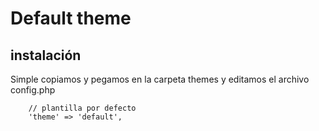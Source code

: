 # Default theme

## instalación

Simple copiamos y pegamos en la carpeta themes y  editamos el archivo config.php

        // plantilla por defecto
        'theme' => 'default',